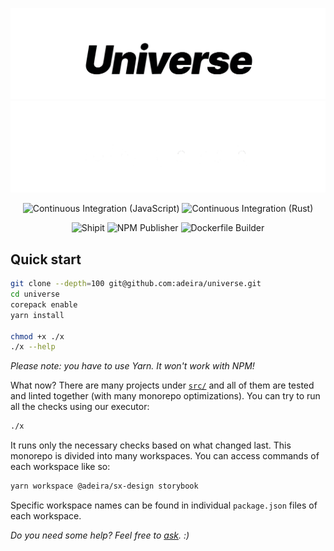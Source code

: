 <!-- https://github.blog/changelog/2021-11-24-specify-theme-context-for-images-in-markdown/ -->

![Universe-Light](https://raw.githubusercontent.com/adeira/universe/master/assets/universe-light-mode-crunch.png#gh-light-mode-only)![Universe-Dark](https://raw.githubusercontent.com/adeira/universe/master/assets/universe-dark-mode-crunch.png#gh-dark-mode-only)

<div align="center">

![Continuous Integration (JavaScript)](<https://github.com/adeira/universe/workflows/Continuous%20Integration%20(JavaScript)/badge.svg>) ![Continuous Integration (Rust)](<https://github.com/adeira/universe/workflows/Continuous%20Integration%20(Rust)/badge.svg>)

![Shipit](https://github.com/adeira/universe/workflows/Shipit/badge.svg) ![NPM Publisher](https://github.com/adeira/universe/workflows/NPM%20Publisher/badge.svg) ![Dockerfile Builder](https://github.com/adeira/universe/workflows/Dockerfile%20Builder/badge.svg)

</div>

## Quick start

```bash
git clone --depth=100 git@github.com:adeira/universe.git
cd universe
corepack enable
yarn install

chmod +x ./x
./x --help
```

_Please note: you have to use Yarn. It won't work with NPM!_

What now? There are many projects under [`src/`](/src) and all of them are tested and linted together (with many monorepo optimizations). You can try to run all the checks using our executor:

```bash
./x
```

It runs only the necessary checks based on what changed last. This monorepo is divided into many workspaces. You can access commands of each workspace like so:

```bash
yarn workspace @adeira/sx-design storybook
```

Specific workspace names can be found in individual `package.json` files of each workspace.

_Do you need some help? Feel free to [ask](https://github.com/adeira/universe/discussions). :)_
